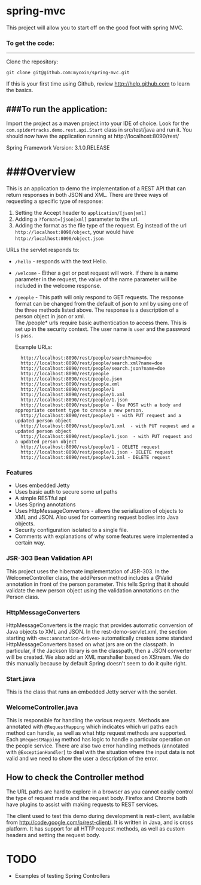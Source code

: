 spring-mvc
========

This project will allow you to start off on the good foot with spring MVC.


### To get the code:
-------------------
Clone the repository:

```
git clone git@github.com:mycoin/spring-mvc.git
```

If this is your first time using Github, review http://help.github.com to learn the basics.

###To run the application:
-------------------
Import the project as a maven project into your IDE of choice. 
Look for the `com.spidertracks.demo.rest.api.Start` class in src/test/java and run it. You should now have the application running at http://localhost:8090/rest/


Spring Framework Version: 3.1.0.RELEASE


###Overview
========

This is an application to demo the implementation of a REST API that can return responses in both JSON and XML. 
There are three ways of requesting a specific type of response:

1. Setting the Accept header to `application/[json|xml]`
2. Adding a `?format=[json|xml]` parameter to the url.
3. Adding the format as the file type of the request. Eg instead of the url `http://localhost:8090/object`, your would have `http://localhost:8090/object.json`

URLs the servlet responds to:

+ `/hello` - responds with the text Hello.
+ `/welcome` - Either a get or post request will work. If there is a name parameter in the request, the value of the name parameter will be 
		included in the welcome response. 
+ `/people` - This path will only respond to GET requests. The response format can be changed from the default of json to xml by using one of the 
	three methods listed above. The response is a description of a person object in json or xml.  
	The /people* urls require basic authentication to access them. This is set up in the security context. The user name is `user` and the password is `pass`.

	Example URLs:

		http://localhost:8090/rest/people/search?name=doe
		http://localhost:8090/rest/people/search.xml?name=doe
		http://localhost:8090/rest/people/search.json?name=doe
		http://localhost:8090/rest/people
		http://localhost:8090/rest/people.json
		http://localhost:8090/rest/people.xml
		http://localhost:8090/rest/people/1
		http://localhost:8090/rest/people/1.xml
		http://localhost:8090/rest/people/1.json
		http://localhost:8090/rest/people - Use POST with a body and appropriate content type to create a new person.
		http://localhost:8090/rest/people/1 - with PUT request and a updated person object
		http://localhost:8090/rest/people/1.xml  - with PUT request and a updated person object    
		http://localhost:8090/rest/people/1.json  - with PUT request and a updated person object
		http://localhost:8090/rest/people/1 - DELETE request
		http://localhost:8090/rest/people/1.json - DELETE request
		http://localhost:8090/rest/people/1.xml - DELETE request

### Features

* Uses embedded Jetty
* Uses basic auth to secure some url paths
* A simple RESTful api
* Uses Spring annotations
* Uses HttpMessageConverters - allows the serialization of objects to XML and JSON. Also used for converting request bodies into Java objects.
* Security configuration isolated to a single file.
* Comments with explanations of why some features were implemented a certain way.


### JSR-303 Bean Validation API

This project uses the hibernate implementation of JSR-303. In the WelcomeController class, the addPerson method includes a @Valid annotation in front of the person parameter. This tells Spring that it should validate the new person object using the validation annotations on the Person class. 


### HttpMessageConverters

HttpMessageConverters is the magic that provides automatic conversion of Java objects to XML and JSON. In the rest-demo-servlet.xml, the 
section starting with `<mvc:annotation-driven>` automatically creates some standard HttpMessageConverters based on what jars are on the classpath. In particular, if the 
Jackson library is on the classpath, then a JSON converter will be created. We also add an XML marshaller based on XStream. We do this manually because by default Spring doesn't seem to do it quite right.


### Start.java

This is the class that runs an embedded Jetty server with the servlet. 

### WelcomeController.java

This is responsible for handling the various requests. Methods are annotated with `@RequestMapping` which indicates which url paths each method can handle, as well as what http request methods are supported. Each `@RequestMapping` method has logic to handle a particular operation on the people service. 
There are also two error handling methods (annotated with `@ExceptionHandler`) to deal with the situation where the input data is not valid and we need to show the user a description of the error.

How to check the Controller method
----------------------------------

The URL paths are hard to explore in a browser as you cannot easily control the type of request made and the request body. Firefox and Chrome both have plugins to assist with making requests to REST services. 

The client used to test this demo during development is rest-client, available from http://code.google.com/p/rest-client/. It is written in Java, and is cross platform. It has support for all HTTP request methods, as well as custom headers and setting the request body.



TODO
====

* Examples of testing Spring Controllers
